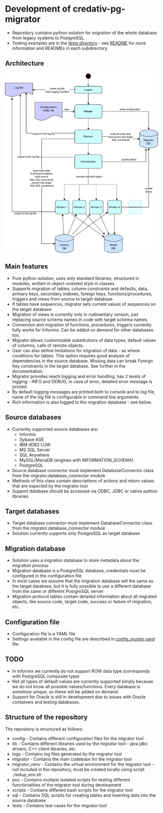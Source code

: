 # Development of credativ-pg-migrator

- Repository contains python solution for migration of the whole database from legacy systems to PostgreSQL.
- Testing examples are in the [tests directory](./tests/) - see [README](./tests/README.md) for more information and READMEs in each subdirectory.

## Architecture

![Architecture](./docs/images/architecture.jpg)

## Main features

- Pure python solution, uses only standard libraries, structured in modules, written in object-oriented style in classes
- Supports migration of tables, column constraints and defaults, data, primary keys, secondary indexes, foreign keys, functions/procedures, triggers and views from source to target database
- If tables have sequences, migrator sets current values of sequences on the target database
- Migration of views is currently only in rudimentary version, just replacing source schema names in code with target schema names
- Conversion and migration of functions, procedures, triggers currently fully works for Informix. Can be added on demand for other databases too.
- Migrator allows customizable substitutions of data types, default values of columns, calls of remote objects.
- User can also define limitations for migration of data - as where conditions for tables. This option requires good analysis of dependencies in the source database. Missing data can break Foreign Key constraints in the target database. See further in the documentation.
- Migrator provides reach logging and error handling, has 2 levels of logging - INFO and DEBUG, in case of error, detailed error message is printed.
- By default logging messages are printed both to console and to log file, name of the log file is configurable in command line arguments.
- Rich information is also logged to the migration database - see below.

## Source databases

- Currently supported source databases are:
  - Informix
  - Sybase ASE
  - IBM dDB2 LUW
  - MS SQL Server
  - SQL Anywhere
  - MySQL/MariaDB (engines with INFORMATION_SCHEMA)
  - PostgreSQL
- Source database connector must implement DatabaseConnector class from the migrator.database_connector module
- Methods of this class contain descriptions of actions and return values that are expected by the migrator tool
- Support database should be accessed via ODBC, JDBC or native python libraries

## Target databases

- Target database connector must implement DatabaseConnector class from the migrator.database_connector module
- Solution currently supports only PostgreSQL as target database

## Migration database

- Solution uses a migration database to store metadata about the migration process
- Migration database is a PostgreSQL database, credentials must be configured in the configuration file
- In most cases we assume that the migration database will the same as the target database, but it is fully possible to use a different database from the same or different PostgreSQL server
- Migration protocol tables contain detailed information about all migrated objects, like source code, target code, success or failure of migration, etc.

## Configuration file

- Configuration file is a YAML file
- Settings available in the config file are described in [config_muster.yaml](./config_muster.yaml) file

## TODO

- In Informix we currently do not support ROW data type (corresponds with PostgreSQL composite type)
- Not all types of default values are currently supported simply because we do not know all possible values/functions. Every database is somehow unique, so these will be added on demand.
- Support for Oracle is still in development due to issues with Oracle containers and testing databases.

## Structure of the repository

The repository is structured as follows:

- config - Contains different configuration files for the migrator tool
- lib - Contains different libraries used by the migrator tool - java jdbc drivers, C++ client libraries, etc.
- logs - Contains log files generated by the migrator tool
- migrator - Contains the main codebase for the migrator tool
- migrator_venv - Contains the virtual environment for the migrator tool - not included in the repository, must be created locally using script ./setup_env.sh
- poc - Contains multiple isolated scripts for testing different functionalities of the migrator tool during development
- scripts - Contains different bash scripts for the migrator tool
- sql - Contains SQL scripts for creating tables and inserting data into the source database
- tests - Contains test cases for the migrator tool
